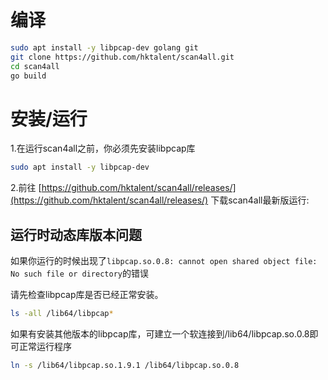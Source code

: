 # 编译

```sh
sudo apt install -y libpcap-dev golang git
git clone https://github.com/hktalent/scan4all.git
cd scan4all
go build
```

# 安装/运行

1.在运行scan4all之前，你必须先安装libpcap库

```sh
sudo apt install -y libpcap-dev
```

2.前往
[https://github.com/hktalent/scan4all/releases/](https://github.com/hktalent/scan4all/releases/)
下载scan4all最新版运行:

## 运行时动态库版本问题

如果你运行的时候出现了`libpcap.so.0.8: cannot open shared object file: No such file or directory`的错误

请先检查libpcap库是否已经正常安装。
```sh
ls -all /lib64/libpcap*
```
如果有安装其他版本的libpcap库，可建立一个软连接到/lib64/libpcap.so.0.8即可正常运行程序

```sh
ln -s /lib64/libpcap.so.1.9.1 /lib64/libpcap.so.0.8
```
